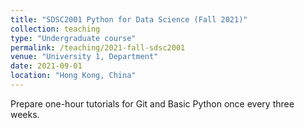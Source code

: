 ```yaml
---
title: "SDSC2001 Python for Data Science (Fall 2021)"
collection: teaching
type: "Undergraduate course"
permalink: /teaching/2021-fall-sdsc2001
venue: "University 1, Department"
date: 2021-09-01
location: "Hong Kong, China"
---
```

Prepare one-hour tutorials for Git and Basic Python once every three weeks.